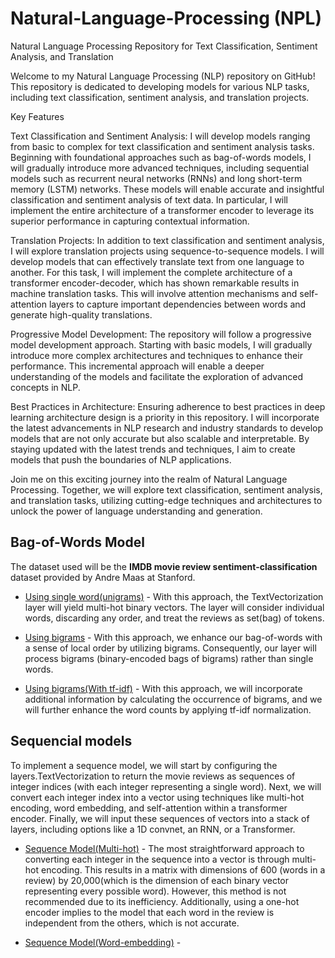# Natural-Language-Processing (NPL)
Natural Language Processing Repository for Text Classification, Sentiment Analysis, and Translation

Welcome to my Natural Language Processing (NLP) repository on GitHub! This repository is dedicated to developing models for various NLP tasks, including text classification, sentiment analysis, and translation projects.

Key Features

Text Classification and Sentiment Analysis:
I will develop models ranging from basic to complex for text classification and sentiment analysis tasks. Beginning with foundational approaches such as bag-of-words models, I will gradually introduce more advanced techniques, including sequential models such as recurrent neural networks (RNNs) and long short-term memory (LSTM) networks. These models will enable accurate and insightful classification and sentiment analysis of text data. In particular, I will implement the entire architecture of a transformer encoder to leverage its superior performance in capturing contextual information.

Translation Projects:
In addition to text classification and sentiment analysis, I will explore translation projects using sequence-to-sequence models. I will develop models that can effectively translate text from one language to another. For this task, I will implement the complete architecture of a transformer encoder-decoder, which has shown remarkable results in machine translation tasks. This will involve attention mechanisms and self-attention layers to capture important dependencies between words and generate high-quality translations.

Progressive Model Development:
The repository will follow a progressive model development approach. Starting with basic models, I will gradually introduce more complex architectures and techniques to enhance their performance. This incremental approach will enable a deeper understanding of the models and facilitate the exploration of advanced concepts in NLP.

Best Practices in Architecture:
Ensuring adherence to best practices in deep learning architecture design is a priority in this repository. I will incorporate the latest advancements in NLP research and industry standards to develop models that are not only accurate but also scalable and interpretable. By staying updated with the latest trends and techniques, I aim to create models that push the boundaries of NLP applications.

Join me on this exciting journey into the realm of Natural Language Processing. Together, we will explore text classification, sentiment analysis, and translation tasks, utilizing cutting-edge techniques and architectures to unlock the power of language understanding and generation.

## Bag-of-Words Model

The dataset used will be the **IMDB movie review sentiment-classification** dataset provided by Andre Maas at Stanford. 

 - [Using single word(unigrams)](https://nbviewer.jupyter.org/github/antirrabia/Natural-Language-Processing/blob/main/notebooks/BagOfWords(1-gram).ipynb) - With this approach, the TextVectorization layer will yield multi-hot binary vectors. The layer will consider individual words, discarding any order, and treat the reviews as set(bag) of tokens.

- [Using bigrams](https://nbviewer.jupyter.org/github/antirrabia/Natural-Language-Processing/blob/main/notebooks/BagOfWords(multi-hot-bigram).ipynb) - With this approach, we enhance our bag-of-words with a sense of local order by utilizing bigrams. Consequently, our layer will process bigrams (binary-encoded bags of bigrams) rather than single words.

- [Using bigrams(With tf-idf)](https://nbviewer.jupyter.org/github/antirrabia/Natural-Language-Processing/blob/main/notebooks/BagOfWords(tf-idf_bigram).ipynb) - With this approach, we will incorporate additional information by calculating the occurrence of bigrams, and we will further enhance the word counts by applying tf-idf normalization.


## Sequencial models
To implement a sequence model, we will start by configuring the layers.TextVectorization to return the movie reviews as sequences of integer indices (with each integer representing a single word). Next, we will convert each integer index into a vector using techniques like multi-hot encoding, word embedding, and self-attention within a transformer encoder. Finally, we will input these sequences of vectors into a stack of layers, including options like a 1D convnet, an RNN, or a Transformer.

- [Sequence Model(Multi-hot)](https://nbviewer.jupyter.org/github/antirrabia/Natural-Language-Processing/blob/main/notebooks/Sequence(one-hot_int).ipynb) - The most straightforward approach to converting each integer in the sequence into a vector is through multi-hot encoding. This results in a matrix with dimensions of 600 (words in a review) by 20,000(which is the dimension of each binary vector representing every possible word). However, this method is not recommended due to its inefficiency. Additionally, using a one-hot encoder implies to the model that each word in the review is independent from the others, which is not accurate.

- [Sequence Model(Word-embedding)](https://nbviewer.jupyter.org/github/antirrabia/Natural-Language-Processing/blob/main/notebooks/Sequence(WordEmbedding).ipynb) - 
